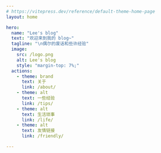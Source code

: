 ```yaml
---
# https://vitepress.dev/reference/default-theme-home-page
layout: home

hero:
  name: "Lee's blog"
  text: "欢迎来到我的 blog~"
  tagline: "\n偶尔的废话和些许经验"
  image:
    src: /logo.png
    alt: Lee's blog
    style: "margin-top: 7%;"
  actions:
    - theme: brand
      text: 关于
      link: /about/
    - theme: alt
      text: 一些经验
      link: /tips/
    - theme: alt
      text: 生活琐事
      link: /life/
    - theme: alt
      text: 友情链接
      link: /friendly/

---
```

